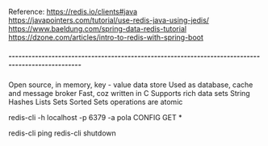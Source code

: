 Reference:
https://redis.io/clients#java
https://javapointers.com/tutorial/use-redis-java-using-jedis/
https://www.baeldung.com/spring-data-redis-tutorial
https://dzone.com/articles/intro-to-redis-with-spring-boot


##### -------------------------------------------------------------------------------------------------- #####


Open source, in memory, key - value data store
Used as database, cache and message broker
Fast, coz written in C
Supports rich data sets
    String
    Hashes
    Lists
    Sets
    Sorted Sets
operations are atomic


redis-cli -h localhost -p 6379 -a pola
CONFIG GET *

redis-cli ping
redis-cli shutdown





